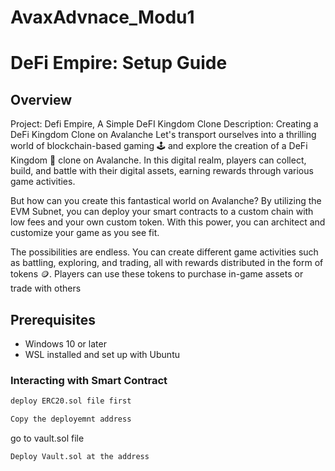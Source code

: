 # AvaxAdvnace_Modu1

# DeFi Empire: Setup Guide

## Overview
Project: Defi Empire, A Simple DeFI Kingdom Clone
Description: Creating a DeFi Kingdom Clone on Avalanche
Let's transport ourselves into a thrilling world of blockchain-based gaming 🕹️ and explore the creation of a DeFi Kingdom 🏰 clone on Avalanche. In this digital realm, players can collect, build, and battle with their digital assets, earning rewards through various game activities.

But how can you create this fantastical world on Avalanche? By utilizing the EVM Subnet, you can deploy your smart contracts to a custom chain with low fees and your own custom token. With this power, you can architect and customize your game as you see fit.

The possibilities are endless. You can create different game activities such as battling, exploring, and trading, all with rewards distributed in the form of tokens 🪙. Players can use these tokens to purchase in-game assets or trade with others


## Prerequisites

- Windows 10 or later
- WSL installed and set up with Ubuntu

### Interacting with Smart Contract 
```sh
deploy ERC20.sol file first 
```

```sh
Copy the deployemnt address
```

go to vault.sol file 
```sh
Deploy Vault.sol at the address 
```
